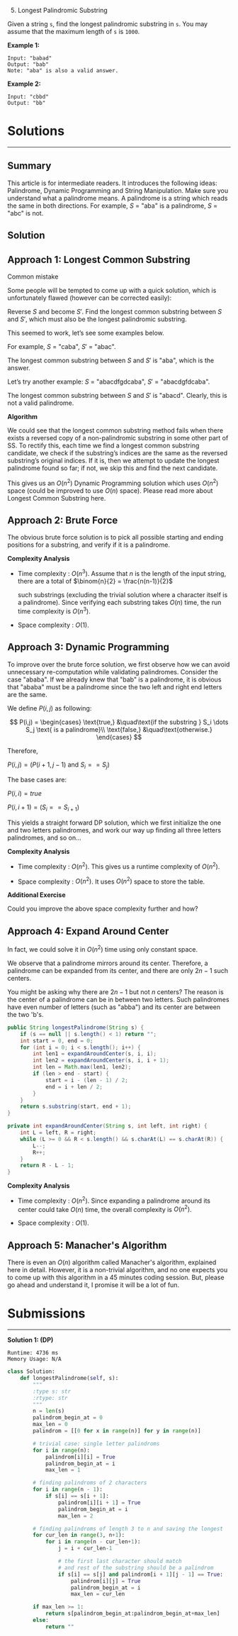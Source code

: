 5. Longest Palindromic Substring

Given a string `s`, find the longest palindromic substring in `s`. You may assume that the maximum length of `s` is `1000`.

**Example 1:**
```
Input: "babad"
Output: "bab"
Note: "aba" is also a valid answer.
```

**Example 2:**
```
Input: "cbbd"
Output: "bb"
```

# Solutions
---
## Summary
This article is for intermediate readers. It introduces the following ideas: Palindrome, Dynamic Programming and String Manipulation. Make sure you understand what a palindrome means. A palindrome is a string which reads the same in both directions. For example, $S$ = "aba" is a palindrome, $S$ = "abc" is not.

## Solution
## Approach 1: Longest Common Substring
Common mistake

Some people will be tempted to come up with a quick solution, which is unfortunately flawed (however can be corrected easily):

Reverse $S$ and become $S'$. Find the longest common substring between $S$ and $S'$, which must also be the longest palindromic substring.

This seemed to work, let’s see some examples below.

For example, $S$ = "caba", $S'$ = "abac".

The longest common substring between $S$ and $S'$ is "aba", which is the answer.

Let’s try another example: $S$ = "abacdfgdcaba", $S'$ = "abacdgfdcaba".

The longest common substring between $S$ and $S'$ is "abacd". Clearly, this is not a valid palindrome.

**Algorithm**

We could see that the longest common substring method fails when there exists a reversed copy of a non-palindromic substring in some other part of SS. To rectify this, each time we find a longest common substring candidate, we check if the substring’s indices are the same as the reversed substring’s original indices. If it is, then we attempt to update the longest palindrome found so far; if not, we skip this and find the next candidate.

This gives us an $O(n^2)$ Dynamic Programming solution which uses $O(n^2)$ space (could be improved to use $O(n)$ space). Please read more about Longest Common Substring here.


##  Approach 2: Brute Force
The obvious brute force solution is to pick all possible starting and ending positions for a substring, and verify if it is a palindrome.

**Complexity Analysis**

* Time complexity : $O(n^3)$. Assume that $n$ is the length of the input string, there are a total of $\binom{n}{2} = \frac{n(n-1)}{2}$

  such substrings (excluding the trivial solution where a character itself is a palindrome). Since verifying each substring takes $O(n)$ time, the run time complexity is $O(n^3)$.

* Space complexity : $O(1)$.


## Approach 3: Dynamic Programming
To improve over the brute force solution, we first observe how we can avoid unnecessary re-computation while validating palindromes. Consider the case "ababa". If we already knew that "bab" is a palindrome, it is obvious that "ababa" must be a palindrome since the two left and right end letters are the same.

We define $P(i,j)$ as following:

$$
P(i,j) = \begin{cases} \text{true,} &\quad\text{if the substring } S_i \dots S_j \text{ is a palindrome}\\ \text{false,} &\quad\text{otherwise.} \end{cases}
$$

Therefore,

$P(i, j) = ( P(i+1, j-1) \text{ and } S_i == S_j )$

The base cases are:

$P(i, i) = true$

$P(i, i+1) = ( S_i == S_{i+1} )$

This yields a straight forward DP solution, which we first initialize the one and two letters palindromes, and work our way up finding all three letters palindromes, and so on...

**Complexity Analysis**

* Time complexity : $O(n^2)$. This gives us a runtime complexity of $O(n^2)$.

* Space complexity : $O(n^2)$. It uses $O(n^2)$ space to store the table.

**Additional Exercise**

Could you improve the above space complexity further and how?

## Approach 4: Expand Around Center
In fact, we could solve it in $O(n^2)$ time using only constant space.

We observe that a palindrome mirrors around its center. Therefore, a palindrome can be expanded from its center, and there are only $2n - 1$ such centers.

You might be asking why there are $2n - 1$ but not $n$ centers? The reason is the center of a palindrome can be in between two letters. Such palindromes have even number of letters (such as "abba") and its center are between the two 'b's.

```java
public String longestPalindrome(String s) {
    if (s == null || s.length() < 1) return "";
    int start = 0, end = 0;
    for (int i = 0; i < s.length(); i++) {
        int len1 = expandAroundCenter(s, i, i);
        int len2 = expandAroundCenter(s, i, i + 1);
        int len = Math.max(len1, len2);
        if (len > end - start) {
            start = i - (len - 1) / 2;
            end = i + len / 2;
        }
    }
    return s.substring(start, end + 1);
}

private int expandAroundCenter(String s, int left, int right) {
    int L = left, R = right;
    while (L >= 0 && R < s.length() && s.charAt(L) == s.charAt(R)) {
        L--;
        R++;
    }
    return R - L - 1;
}
```

**Complexity Analysis**

* Time complexity : $O(n^2)$. Since expanding a palindrome around its center could take $O(n)$ time, the overall complexity is $O(n^2)$.

* Space complexity : $O(1)$.

## Approach 5: Manacher's Algorithm
There is even an $O(n)$ algorithm called Manacher's algorithm, explained here in detail. However, it is a non-trivial algorithm, and no one expects you to come up with this algorithm in a 45 minutes coding session. But, please go ahead and understand it, I promise it will be a lot of fun.

# Submissions
---
**Solution 1: (DP)**
```
Runtime: 4736 ms
Memory Usage: N/A
```
```python
class Solution:
    def longestPalindrome(self, s):
        """
        :type s: str
        :rtype: str
        """
        n = len(s)
        palindrom_begin_at = 0
        max_len = 0
        palindrom = [[0 for x in range(n)] for y in range(n)]

        # trivial case: single letter palindroms
        for i in range(n):
            palindrom[i][i] = True
            palindrom_begin_at = i
            max_len = 1

        # finding palindroms of 2 characters
        for i in range(n - 1):
            if s[i] == s[i + 1]:
                palindrom[i][i + 1] = True
                palindrom_begin_at = i
                max_len = 2

        # finding palindroms of length 3 to n and saving the longest
        for cur_len in range(3, n+1):
            for i in range(n - cur_len+1):
                j = i + cur_len-1

                # the first last character should match
                # and rest of the substring should be a palindrom
                if s[i] == s[j] and palindrom[i + 1][j - 1] == True: 
                    palindrom[i][j] = True
                    palindrom_begin_at = i
                    max_len = cur_len

        if max_len >= 1:
            return s[palindrom_begin_at:palindrom_begin_at+max_len]
        else:
            return ""
```